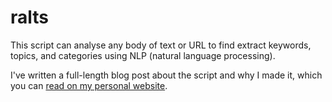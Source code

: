 # ralts

This script can analyse any body of text or URL to find extract keywords, topics, and categories using NLP (natural language processing).

I've written a full-length blog post about the script and why I made it, which you can [read on my personal website](https://lukealexdavis.co.uk/post/introducing-ralts/).
